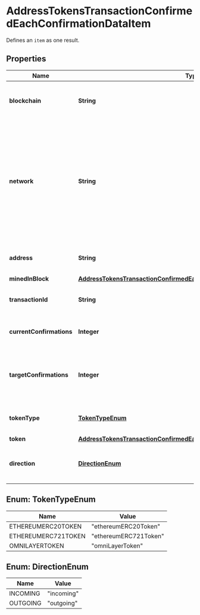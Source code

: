 

# AddressTokensTransactionConfirmedEachConfirmationDataItem

Defines an `item` as one result.

## Properties

Name | Type | Description | Notes
------------ | ------------- | ------------- | -------------
**blockchain** | **String** | Represents the specific blockchain protocol name, e.g. Ethereum, Bitcoin, etc. | 
**network** | **String** | Represents the name of the blockchain network used; blockchain networks are usually identical as technology and software, but they differ in data, e.g. - \&quot;mainnet\&quot; is the live network with actual data while networks like \&quot;testnet\&quot;, \&quot;ropsten\&quot;, \&quot;rinkeby\&quot; are test networks. | 
**address** | **String** | Defines the specific address to which the transaction has been sent. | 
**minedInBlock** | [**AddressTokensTransactionConfirmedEachConfirmationDataItemMinedInBlock**](AddressTokensTransactionConfirmedEachConfirmationDataItemMinedInBlock.md) |  | 
**transactionId** | **String** | Defines the unique ID of the specific transaction, i.e. its identification number. | 
**currentConfirmations** | **Integer** | Defines the number of currently received confirmations for the transaction. | 
**targetConfirmations** | **Integer** | Defines the number of confirmation transactions requested as callbacks, i.e. the system can notify till the n-th confirmation. | 
**tokenType** | [**TokenTypeEnum**](#TokenTypeEnum) | Defines the type of token sent with the transaction, e.g. ERC 20. | 
**token** | [**AddressTokensTransactionConfirmedEachConfirmationToken**](AddressTokensTransactionConfirmedEachConfirmationToken.md) |  | 
**direction** | [**DirectionEnum**](#DirectionEnum) | Defines whether the transaction is \&quot;incoming\&quot; or \&quot;outgoing\&quot;. | 



## Enum: TokenTypeEnum

Name | Value
---- | -----
ETHEREUMERC20TOKEN | &quot;ethereumERC20Token&quot;
ETHEREUMERC721TOKEN | &quot;ethereumERC721Token&quot;
OMNILAYERTOKEN | &quot;omniLayerToken&quot;



## Enum: DirectionEnum

Name | Value
---- | -----
INCOMING | &quot;incoming&quot;
OUTGOING | &quot;outgoing&quot;



